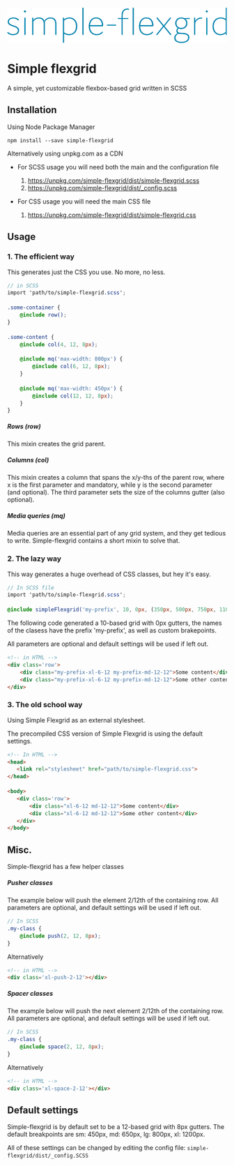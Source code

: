 ![simple-flexgrid](https://raw.githubusercontent.com/rognstadragnar/simple-flexgrid/master/logo.png)


# Simple flexgrid
A simple, yet customizable flexbox-based grid written in SCSS

## Installation
Using Node Package Manager
```
npm install --save simple-flexgrid
```
Alternatively using unpkg.com as a CDN

* For SCSS usage you will need both the main and the configuration file
    1. https://unpkg.com/simple-flexgrid/dist/simple-flexgrid.scss
    2. https://unpkg.com/simple-flexgrid/dist/_config.scss

* For CSS usage you will need the main CSS file
    1. https://unpkg.com/simple-flexgrid/dist/simple-flexgrid.css

## Usage
### 1. The efficient way
This generates just the CSS you use. No more, no less.
```SCSS
// in SCSS
import 'path/to/simple-flexgrid.scss';

.some-container {
    @include row();
}

.some-content {
    @include col(4, 12, 8px);

    @include mq('max-width: 800px') {
        @include col(6, 12, 8px);
    }

    @include mq('max-width: 450px') {
        @include col(12, 12, 8px);
    }
}
```
##### Rows (row)
This mixin creates the grid parent.

##### Columns (col)
This mixin creates a column that spans the x/y-ths of the parent row, where x is the first parameter and mandatory, while y is the second parameter (and optional). The third parameter sets the size of the columns gutter (also optional).

##### Media queries (mq)
Media queries are an essential part of any grid system, and they get tedious to write. Simple-flexgrid contains a short mixin to solve that.

### 2. The lazy way
This way generates a huge overhead of CSS classes, but hey it's easy.

```SCSS
// In SCSS file
import 'path/to/simple-flexgrid.scss';

@include simpleFlexgrid('my-prefix', 10, 0px, (350px, 500px, 750px, 1100px));
```

The following code generated a 10-based grid with 0px gutters, the names of the clasess have the prefix 'my-prefix', as well as custom brakepoints.


All parameters are optional and default settings will be used if left out.

```HTML
<!-- in HTML -->
<div class='row'>
    <div class="my-prefix-xl-6-12 my-prefix-md-12-12">Some content</div>
    <div class="my-prefix-xl-6-12 my-prefix-md-12-12">Some other content</div>
</div>
```

### 3. The old school way
Using Simple Flexgrid as an external stylesheet.

The precompiled CSS version of Simple Flexgrid is using the default settings.

 ```HTML
 <!-- In HTML -->
<head>
    <link rel="stylesheet" href="path/to/simple-flexgrid.css">
</head>

<body>
    <div class='row'>
        <div class="xl-6-12 md-12-12">Some content</div>
        <div class="xl-6-12 md-12-12">Some other content</div>
    </div>
</body>
 ```

## Misc.
Simple-flexgrid has a few helper classes
##### Pusher classes
The example below will push the element 2/12th of the containing row.
All parameters are optional, and default settings will be used if left out.

```SCSS
// In SCSS
.my-class {
    @include push(2, 12, 8px);
}
```
Alternatively
```HTML
<!-- in HTML -->
<div class='xl-push-2-12'></div>
```
##### Spacer classes
The example below will push the next element 2/12th of the containing row.
All parameters are optional, and default settings will be used if left out.
```SCSS
// In SCSS
.my-class {
    @include space(2, 12, 8px);
}
```
Alternatively
```HTML
<!-- in HTML -->
<div class='xl-space-2-12'></div>
```

## Default settings
Simple-flexgrid is by default set to be a 12-based grid with 8px gutters.
The default breakpoints are sm: 450px, md: 650px, lg: 800px, xl: 1200px.

All of these settings can be changed by editing the config file: ```simple-flexgrid/dist/_config.SCSS```

